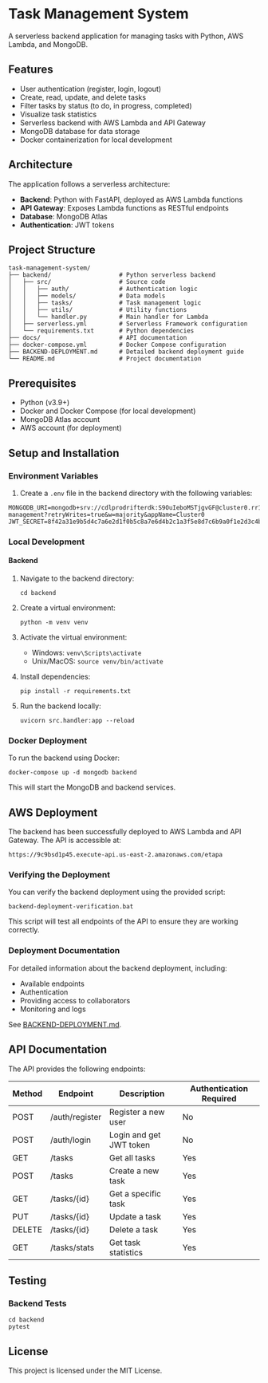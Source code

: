 # Task Management System

A serverless backend application for managing tasks with Python, AWS Lambda, and MongoDB.

## Features

- User authentication (register, login, logout)
- Create, read, update, and delete tasks
- Filter tasks by status (to do, in progress, completed)
- Visualize task statistics
- Serverless backend with AWS Lambda and API Gateway
- MongoDB database for data storage
- Docker containerization for local development

## Architecture

The application follows a serverless architecture:

- **Backend**: Python with FastAPI, deployed as AWS Lambda functions
- **API Gateway**: Exposes Lambda functions as RESTful endpoints
- **Database**: MongoDB Atlas
- **Authentication**: JWT tokens

## Project Structure

```
task-management-system/
├── backend/                   # Python serverless backend
│   ├── src/                   # Source code
│   │   ├── auth/              # Authentication logic
│   │   ├── models/            # Data models
│   │   ├── tasks/             # Task management logic
│   │   ├── utils/             # Utility functions
│   │   └── handler.py         # Main handler for Lambda
│   ├── serverless.yml         # Serverless Framework configuration
│   └── requirements.txt       # Python dependencies
├── docs/                      # API documentation
├── docker-compose.yml         # Docker Compose configuration
├── BACKEND-DEPLOYMENT.md      # Detailed backend deployment guide
└── README.md                  # Project documentation
```

## Prerequisites

- Python (v3.9+)
- Docker and Docker Compose (for local development)
- MongoDB Atlas account
- AWS account (for deployment)

## Setup and Installation

### Environment Variables

1. Create a `.env` file in the backend directory with the following variables:

```
MONGODB_URI=mongodb+srv://cdlprodrifterdk:S9OuIeboMSTjgvGF@cluster0.rr1gmhh.mongodb.net/task-management?retryWrites=true&w=majority&appName=Cluster0
JWT_SECRET=8f42a31e9b5d4c7a6e2d1f0b5c8a7e6d4b2c1a3f5e8d7c6b9a0f1e2d3c4b5a6
```

### Local Development

#### Backend

1. Navigate to the backend directory:
   ```
   cd backend
   ```

2. Create a virtual environment:
   ```
   python -m venv venv
   ```

3. Activate the virtual environment:
   - Windows: `venv\Scripts\activate`
   - Unix/MacOS: `source venv/bin/activate`

4. Install dependencies:
   ```
   pip install -r requirements.txt
   ```

5. Run the backend locally:
   ```
   uvicorn src.handler:app --reload
   ```

### Docker Deployment

To run the backend using Docker:

```
docker-compose up -d mongodb backend
```

This will start the MongoDB and backend services.

## AWS Deployment

The backend has been successfully deployed to AWS Lambda and API Gateway. The API is accessible at:

```
https://9c9bsd1p45.execute-api.us-east-2.amazonaws.com/etapa
```

### Verifying the Deployment

You can verify the backend deployment using the provided script:

```
backend-deployment-verification.bat
```

This script will test all endpoints of the API to ensure they are working correctly.

### Deployment Documentation

For detailed information about the backend deployment, including:
- Available endpoints
- Authentication
- Providing access to collaborators
- Monitoring and logs

See [BACKEND-DEPLOYMENT.md](BACKEND-DEPLOYMENT.md).

## API Documentation

The API provides the following endpoints:

| Method | Endpoint | Description | Authentication Required |
|--------|----------|-------------|------------------------|
| POST | /auth/register | Register a new user | No |
| POST | /auth/login | Login and get JWT token | No |
| GET | /tasks | Get all tasks | Yes |
| POST | /tasks | Create a new task | Yes |
| GET | /tasks/{id} | Get a specific task | Yes |
| PUT | /tasks/{id} | Update a task | Yes |
| DELETE | /tasks/{id} | Delete a task | Yes |
| GET | /tasks/stats | Get task statistics | Yes |

## Testing

### Backend Tests

```
cd backend
pytest
```

## License

This project is licensed under the MIT License.